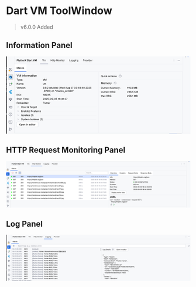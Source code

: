 # Dart VM ToolWindow

> v6.0.0 Added

## Information Panel

![](../../assets/images/vm/vm1.png)

## HTTP Request Monitoring Panel

![](../../assets/images/vm/vm2.png)

## Log Panel

![](../../assets/images/vm/vm3.png)